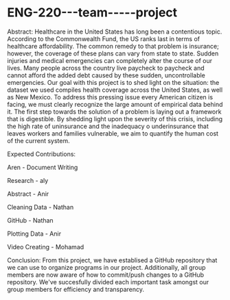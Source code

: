 # ENG-220---team-----project

Abstract:
Healthcare in the United States has long been a contentious topic. According to the Commonwealth Fund, the US ranks last in terms of healthcare affordability. The common remedy to that problem is insurance; however, the coverage of these plans can vary from state to state. Sudden injuries and medical emergencies can completely alter the course of our lives. Many people across the country live paycheck to paycheck and cannot afford the added debt caused by these sudden, uncontrollable emergencies. Our goal with this project is to shed light on the situation: the dataset we used compiles health coverage across the United States, as well as New Mexico. To address this pressing issue every American citizen is facing, we must clearly recognize the large amount of empirical data behind it. The first step towards the solution of a problem is laying out a framework that is digestible. By shedding light upon the severity of this crisis, including the high rate of uninsurance and the inadequacy o underinsurance that leaves workers and families vulnerable, we aim to quantify the human cost of the current system.

Expected Contributions:

Aren - Document Writing

Research - aly

Abstract - Anir

Cleaning Data - Nathan

GitHub - Nathan

Plotting Data - Anir

Video Creating - Mohamad


Conclusion:
From this project, we have establised a GitHub repository that we can use to organize programs in our project. Additionally, all group members are now aware of how to commit/push changes to a GitHub repository. We've succesfully divided each important task amongst our group members for efficiency and transparency.
